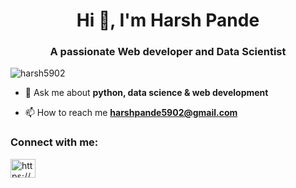 <h1 align="center">Hi 👋, I'm Harsh Pande</h1>
<h3 align="center">A passionate Web developer and Data Scientist</h3>

<p align="left"> <img src="https://komarev.com/ghpvc/?username=harsh5902&label=Profile%20views&color=0e75b6&style=flat" alt="harsh5902" /> </p>

- 💬 Ask me about **python, data science & web development**

- 📫 How to reach me **harshpande5902@gmail.com**

<h3 align="left">Connect with me:</h3>
<p align="left">
<a href="https://linkedin.com/in/https://www.linkedin.com/in/harsh-pande-179886200/" target="blank"><img align="center" src="https://raw.githubusercontent.com/rahuldkjain/github-profile-readme-generator/master/src/images/icons/Social/linked-in-alt.svg" alt="https://www.linkedin.com/in/harsh-pande-179886200/" height="30" width="40" /></a>
</p>

